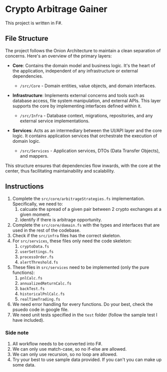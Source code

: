# Crypto Arbitrage Gainer

This project is written in F#.

## File Structure

The project follows the Onion Architecture to maintain a clean separation of concerns. Here's an overview of the primary layers:

-   **Core**: Contains the domain model and business logic. It's the heart of the application, independent of any infrastructure or external dependencies.

    -   `/src/Core` - Domain entities, value objects, and domain interfaces.

-   **Infrastructure**: Implements external concerns and tools such as database access, file system manipulation, and external APIs. This layer supports the core by implementing interfaces defined within it.

    -   `/src/Infra` - Database context, migrations, repositories, and any external service implementations.

-   **Services**: Acts as an intermediary between the UI/API layer and the core logic. It contains application services that orchestrate the execution of domain logic.
    -   `/src/Services` - Application services, DTOs (Data Transfer Objects), and mappers.

This structure ensures that dependencies flow inwards, with the core at the center, thus facilitating maintainability and scalability.

## Instructions

1. Complete the `src/core/arbitrageStrategies.fs` implementation. Specifically, we need to:
    1. calcuate the spread of a given pair between 2 crypto exchanges at a given moment.
    2. identify if there is arbitrage opportunity.
2. Complete the `src/core/domain.fs` with the types and interfaces that are used in the rest of the codebase.
3. Check if the `src/infra` files has the correct skeleton.
4. For `src/services`, these files only need the code skeleton:
    1. `cryptoData.fs`
    2. `userSettings.fs`
    3. `processOrder.fs`
    4. `alertThreshold.fs`
5. These files in `src/services` need to be implemented (only the pure functions):
    1. `pnlCalc.fs`
    2. `annualizedReturnCalc.fs`
    3. `backTest.fs`
    4. `historicalPnlCalc.fs`
    5. `realTimeTrading.fs`
6. We need error handling for every functions. Do your best, check the psuedo code in google file.
7. We need unit tests specified in the `test` folder (follow the sample test I have included).

### Side note

1. All workflow needs to be converted into F#.
2. We can only use match-case, so no if-else are allowed.
3. We can only use recursion, so no loop are allowed.
4. Try your best to use sample data provided. If you can't you can make up some data.
